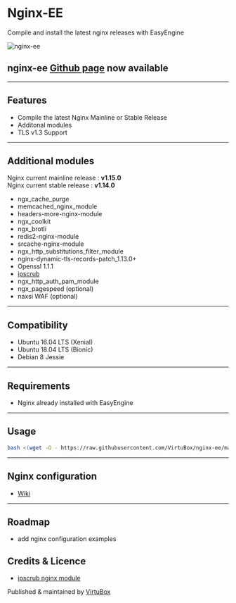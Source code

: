 # Nginx-EE

Compile and install the latest nginx releases with EasyEngine

![nginx-ee](https://wiki.page-speed.ninja/assets/img/nginx-ee.png)

## nginx-ee [Github page](https://virtubox.github.io/nginx-ee/) now available

-----

## Features

* Compile the latest Nginx Mainline or Stable Release
* Additonal modules
* TLS v1.3 Support

-----

## Additional modules

Nginx current mainline release : **v1.15.0**  
Nginx current stable release : **v1.14.0**

* ngx_cache_purge
* memcached_nginx_module
* headers-more-nginx-module
* ngx_coolkit
* ngx_brotli
* redis2-nginx-module
* srcache-nginx-module
* ngx_http_substitutions_filter_module
* nginx-dynamic-tls-records-patch_1.13.0+
* Openssl 1.1.1
* [ipscrub](http://www.ipscrub.org/)
* ngx_http_auth_pam_module
* ngx_pagespeed (optional)
* naxsi WAF (optional)

-----

## Compatibility

* Ubuntu 16.04 LTS (Xenial)
* Ubuntu 18.04 LTS (Bionic)
* Debian 8 Jessie

----

## Requirements

* Nginx already installed with EasyEngine

-----

## Usage

```bash
bash <(wget -O - https://raw.githubusercontent.com/VirtuBox/nginx-ee/master/nginx-build.sh)
```

-----

## Nginx configuration

* [Wiki](https://github.com/VirtuBox/nginx-ee/wiki/)

-----

## Roadmap

* add nginx configuration examples

## Credits & Licence

* [ipscrub nginx module](http://ipscrub.org/)

Published & maintained by <a href="https://virtubox.net" title="VirtuBox">VirtuBox</a>
